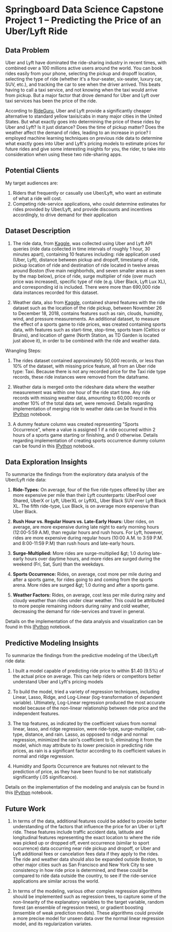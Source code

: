 #
# Springboard Data Science Capstone Project 1 – Predicting the Price of an Uber/Lyft Ride

## **Data Problem**

Uber and Lyft have dominated the ride-sharing industry in recent times, with combined over a 100 millions active users around the world. You can book rides easily from your phone, selecting the pickup and dropoff location, selecting the type of ride (whether it&#39;s a four-seater, six-seater, luxury car, SUV, etc.), and tracking the car to see when the driver arrived. This beats having to call a taxi service, and not knowing when the taxi would arrive from pickup. But a major factor that drove demand for Uber and Lyft over taxi services has been the price of the ride.

According to [RideGuru](https://ride.guru/), Uber and Lyft provide a significantly cheaper alternative to standard yellow taxis/cabs in many major cities in the United States. But what exactly goes into determining the price of these rides by Uber and Lyft? Is it just distance? Does the time of pickup matter? Does the weather affect the demand of rides, leading to an increase in price? I employed machine learning techniques on previous ride data to determine what exactly goes into Uber and Lyft&#39;s pricing models to estimate prices for future rides and give some interesting insights for you, the rider, to take into consideration when using these two ride-sharing apps.

## **Potential Clients**

My target audiences are:

1. Riders that frequently or casually use Uber/Lyft, who want an estimate of what a ride will cost.
2. Competing ride-service applications, who could determine estimates for rides provided by Uber/Lyft, and provide discounts and incentives accordingly, to drive demand for their application

## **Dataset Description**

1. The ride data, from [Kaggle](https://www.kaggle.com/ravi72munde/uber-lyft-cab-prices), was collected using Uber and Lyft API queries (ride data collected in time intervals of roughly 1 hour, 30 minutes apart), containing 10 features including: ride application used (Uber, Lyft), distance between pickup and dropoff, timestamp of ride, pickup location of ride and destination of ride located in twelve areas around Boston (five main neighborhds, and seven smaller areas as seen by the map below), price of ride, surge multiplier of ride (over much price was increased), specific type of ride (e.g. Uber Black, Lyft Lux XL), and corresponding id is included. There were more than 690,000 ride data instances recorded for this dataset.

2. Weather data, also from [Kaggle](https://www.kaggle.com/ravi72munde/uber-lyft-cab-prices), contained shared features with the ride dataset such as the location of the ride pickup, between November 26 to December 18, 2018, contains features such as rain, clouds, humidity, wind, and pressure measurements. An additional dataset, to measure the effect of a sports game to ride prices, was created containing sports data, with features such as start-time, stop-time, sports team (Celtics or Bruins), and location of game (North Station, as TD Garden is located just above it), in order to be combined with the ride and weather data.

Wrangling Steps:

1. The rides dataset contained approximately 50,000 records, or less than 10% of the dataset, with missing price feature, all from an Uber ride type: Taxi. Because there is not any recorded price for the Taxi ride type records, these ride instances were removed from the dataframe.

2. Weather data is merged onto the rideshare data where the weather measurement was within one hour of the ride start time. Any ride records with missing weather data, amounting to 60,000 records or another 10% of the total data set, were removed. Details regarding implementation of merging ride to weather data can be found in this [IPython](https://github.com/dgokalga/Springboard-Data-Science/blob/master/Capstone-1/AlignWeathertoRides.ipynb) notebook.

3. A dummy feature column was created representing &quot;Sports Occurrence&quot;, where a value is assigned 1 if a ride occurred within 2 hours of a sports game starting or finishing, and 0 otherwise.  Details regarding implementation of creating sports occurrence dummy column can be found in this [IPython](https://github.com/dgokalga/Springboard-Data-Science/blob/master/Capstone-1/AddSportsData.ipynb) notebook.

## **Data Exploration Insights**

To summarize the findings from the exploratory data analysis of the Uber/Lyft ride data:

1. **Ride-Types:** On average, four of the five ride-types offered by Uber are more expensive per mile than their Lyft counterparts: UberPool over Shared, UberX or Lyft, UberXL or LyftXL, Uber Black SUV over Lyft Black XL. The fifth ride-type, Lux Black, is on average more expensive than Uber Black.

2. **Rush Hour vs. Regular Hours vs. Late-Early Hours:** Uber rides, on average, are more expensive during late night to early morning hours (12:00-5:59 A.M), than regular hours and rush hours. For Lyft, however, rides are more expensive during regular hours (10:00 A.M. to 3:59 P.M. and 8:00-11:59 P.M) than rush hours and late-early hours.

3. **Surge-Multiplied:** More rides are surge-multiplied \&gt; 1.0 during late-early hours over daytime hours, and more rides are surged during the weekend (Fri, Sat, Sun) than the weekdays.

4. **Sports Occurrence:** Rides, on average, cost more per mile during and after a sports game, for rides going to and coming from the sports arena. More rides are surged \&gt; 1.0 during and after a sports game.

5. **Weather Factors:** Rides, on average, cost less per mile during rainy and cloudy weather than rides under clear weather. This could be attributed to more people remaining indoors during rainy and cold weather, decreasing the demand for ride-services and travel in general.

Details on the implementation of the data analysis and visualization can be found in this [IPython](https://github.com/dgokalga/Springboard-Data-Science/blob/master/Capstone-1/DataStorytelling.ipynb) notebook.

## **Predictive Modeling Insights**

To summarize the findings from the predictive modeling of the Uber/Lyft ride data:

1. I built a model capable of predicting ride price to within $1.40 (9.5%) of the actual price on average. This can help riders or competitors better understand Uber and Lyft&#39;s pricing models

2. To build the model, tried a variety of regression techniques, including Linear, Lasso, Ridge, and Log-Linear (log-transformation of dependent variable). Ultimately, Log-Linear regression produced the most accurate model because of the non-linear relationship between ride price and the independent features.

3. The top features, as indicated by the coefficient values from normal linear, lasso, and ridge regression, were ride-type, surge-multiplier, cab-type, distance, and rain. Lasso, as opposed to ridge and normal regression, minimized the rain&#39;s coefficient to 0, eliminating it from the model, which may attribute to its lower precision in predicting ride prices, as rain is a significant factor according to its coefficient values in normal and ridge regression.

4. Humidity and Sports Occurrence are features not relevant to the prediction of price, as they have been found to be not statistically significantly (.05 significance).

Details on the implementation of the modeling and analysis can be found in this [IPython](https://github.com/dgokalga/Springboard-Data-Science/blob/master/Capstone-1/UberLyft_Regression.ipynb) notebook.

## **Future Work**

1. In terms of the data, additional features could be added to provide better understanding of the factors that influence the price for an Uber or Lyft ride. These features include traffic accident data, latitude and longitudinal features representing the exact location to where the ride was picked up or dropped off, event occurrence (similar to sport occurrence) data occurring near ride pickup and dropoff, or Uber and Lyft additional fees or cancelation fees data if they apply to the rides. The ride and weather data should also be expanded outside Boston, to other major cities such as San Francisco and New York City to see consistency in how ride price is determined, and these could be compared to ride data outside the country, to see if the ride-service applications are similar across the world.

2. In terms of the modeling, various other complex regression algorithms should be implemented such as regression trees, to capture some of the non-linearity of the explanatory variables to the target variable, random forest (an ensemble of regression trees), or gradient boosting (ensemble of weak prediction models). These algorithms could provide a more precise model for unseen data over the normal linear regression model, and its regularization variates.
